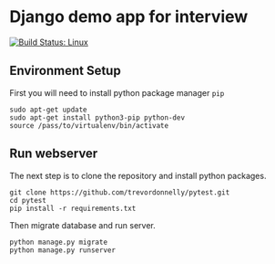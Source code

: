 # Django demo app for interview

[![Build Status: Linux](https://travis-ci.org/trevordonnelly/pytest.svg?branch=master)](https://travis-ci.org/trevordonnelly/pytest)


## Environment Setup

First you will need to install python package manager `pip`
```
sudo apt-get update
sudo apt-get install python3-pip python-dev
source /pass/to/virtualenv/bin/activate
```

## Run webserver
The next step is to clone the repository and install python packages.
```
git clone https://github.com/trevordonnelly/pytest.git
cd pytest
pip install -r requirements.txt
```
Then migrate database and run server.
```
python manage.py migrate
python manage.py runserver
```
